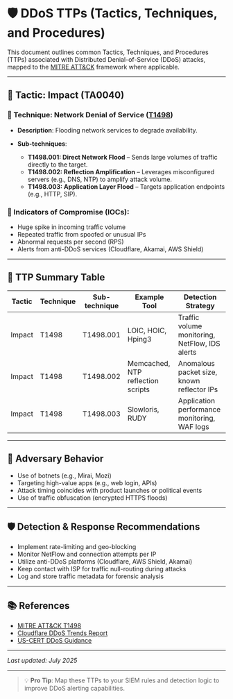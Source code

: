 # 🛡️ DDoS TTPs (Tactics, Techniques, and Procedures)

This document outlines common Tactics, Techniques, and Procedures (TTPs) associated with Distributed Denial-of-Service (DDoS) attacks, mapped to the [MITRE ATT\&CK](https://attack.mitre.org/) framework where applicable.

---

## 🎯 Tactic: Impact (TA0040)

### 🔹 Technique: Network Denial of Service ([T1498](https://attack.mitre.org/techniques/T1498/))

* **Description**: Flooding network services to degrade availability.
* **Sub-techniques**:

  * **T1498.001: Direct Network Flood** – Sends large volumes of traffic directly to the target.
  * **T1498.002: Reflection Amplification** – Leverages misconfigured servers (e.g., DNS, NTP) to amplify attack volume.
  * **T1498.003: Application Layer Flood** – Targets application endpoints (e.g., HTTP, SIP).

### 🔹 Indicators of Compromise (IOCs):

* Huge spike in incoming traffic volume
* Repeated traffic from spoofed or unusual IPs
* Abnormal requests per second (RPS)
* Alerts from anti-DDoS services (Cloudflare, Akamai, AWS Shield)

---

## 🧰 TTP Summary Table

| Tactic | Technique | Sub-technique | Example Tool                      | Detection Strategy                             |
| ------ | --------- | ------------- | --------------------------------- | ---------------------------------------------- |
| Impact | T1498     | T1498.001     | LOIC, HOIC, Hping3                | Traffic volume monitoring, NetFlow, IDS alerts |
| Impact | T1498     | T1498.002     | Memcached, NTP reflection scripts | Anomalous packet size, known reflector IPs     |
| Impact | T1498     | T1498.003     | Slowloris, RUDY                   | Application performance monitoring, WAF logs   |

---

## 🧠 Adversary Behavior

* Use of botnets (e.g., Mirai, Mozi)
* Targeting high-value apps (e.g., web login, APIs)
* Attack timing coincides with product launches or political events
* Use of traffic obfuscation (encrypted HTTPS floods)

---

## 🛡️ Detection & Response Recommendations

* Implement rate-limiting and geo-blocking
* Monitor NetFlow and connection attempts per IP
* Utilize anti-DDoS platforms (Cloudflare, AWS Shield, Akamai)
* Keep contact with ISP for traffic null-routing during attacks
* Log and store traffic metadata for forensic analysis

---

## 📚 References

* [MITRE ATT\&CK T1498](https://attack.mitre.org/techniques/T1498/)
* [Cloudflare DDoS Trends Report](https://www.cloudflare.com/ddos/)
* [US-CERT DDoS Guidance](https://us-cert.cisa.gov/ncas/alerts/aa20-302a)

---

*Last updated: July 2025*

---

> 💡 **Pro Tip**: Map these TTPs to your SIEM rules and detection logic to improve DDoS alerting capabilities.
